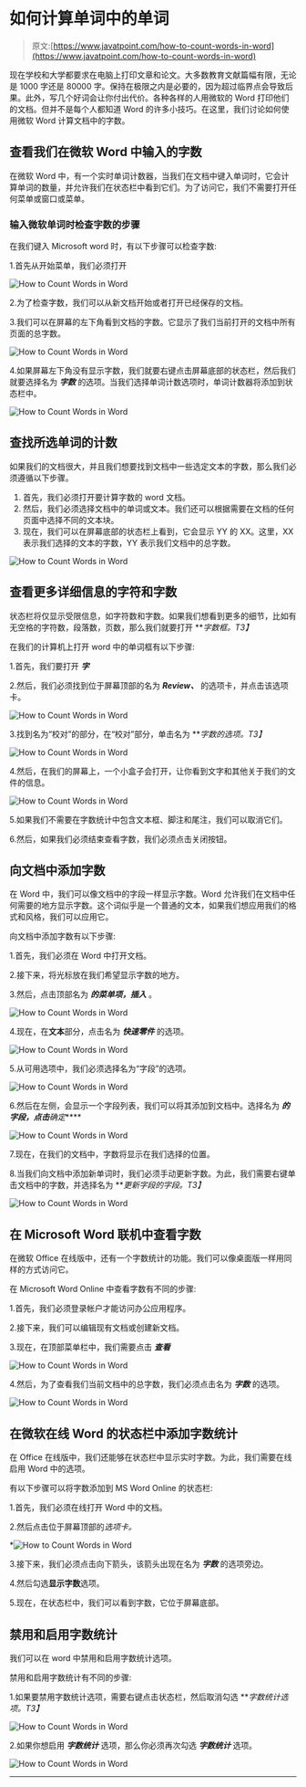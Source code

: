 # 如何计算单词中的单词

> 原文:[https://www.javatpoint.com/how-to-count-words-in-word](https://www.javatpoint.com/how-to-count-words-in-word)

现在学校和大学都要求在电脑上打印文章和论文。大多数教育文献篇幅有限，无论是 1000 字还是 80000 字。保持在极限之内是必要的，因为超过临界点会导致后果。此外，写几个好词会让你付出代价。各种各样的人用微软的 Word 打印他们的文档。但并不是每个人都知道 Word 的许多小技巧。在这里，我们讨论如何使用微软 Word 计算文档中的字数。

## 查看我们在微软 Word 中输入的字数

在微软 Word 中，有一个实时单词计数器，当我们在文档中键入单词时，它会计算单词的数量，并允许我们在状态栏中看到它们。为了访问它，我们不需要打开任何菜单或窗口或菜单。

### 输入微软单词时检查字数的步骤

在我们键入 Microsoft word 时，有以下步骤可以检查字数:

1.首先从开始菜单，我们必须打开

![How to Count Words in Word](img/36a55980af7baee402a073e32d6c9974.png)

2.为了检查字数，我们可以从新文档开始或者打开已经保存的文档。

3.我们可以在屏幕的左下角看到文档的字数。它显示了我们当前打开的文档中所有页面的总字数。

![How to Count Words in Word](img/e0b7527c8dc8683d246e269301d05a61.png)

4.如果屏幕左下角没有显示字数，我们就要右键点击屏幕底部的状态栏，然后我们就要选择名为 ***字数*** 的选项。当我们选择单词计数选项时，单词计数器将添加到状态栏中。

![How to Count Words in Word](img/a54742fea3945aa8bee9e3468fd5463e.png)

## 查找所选单词的计数

如果我们的文档很大，并且我们想要找到文档中一些选定文本的字数，那么我们必须遵循以下步骤。

1.  首先，我们必须打开要计算字数的 word 文档。
2.  然后，我们必须选择文档中的单词或文本。我们还可以根据需要在文档的任何页面中选择不同的文本块。
3.  现在，我们可以在屏幕底部的状态栏上看到，它会显示 YY 的 XX。这里，XX 表示我们选择的文本的字数，YY 表示我们文档中的总字数。

![How to Count Words in Word](img/4633dfb5b6d33919a02ef3119d5cc5ff.png)

## 查看更多详细信息的字符和字数

状态栏将仅显示受限信息，如字符数和字数。如果我们想看到更多的细节，比如有无空格的字符数，段落数，页数，那么我们就要打开 ***字数框。*T3】**

在我们的计算机上打开 word 中的单词框有以下步骤:

1.首先，我们要打开 ***字***

2.然后，我们必须找到位于屏幕顶部的名为 ***Review、*** 的选项卡，并点击该选项卡。

![How to Count Words in Word](img/4811b722c80ac291363246682b0f784f.png)

3.找到名为“校对”的部分，在“校对”部分，单击名为 ***字数的选项。*T3】**

![How to Count Words in Word](img/5f0d0697004cc4dd3817eff3667c4e7d.png)

4.然后，在我们的屏幕上，一个小盒子会打开，让你看到文字和其他关于我们的文件的信息。

![How to Count Words in Word](img/f6fd96bdaafc434a17861691f7012f2a.png)

5.如果我们不需要在字数统计中包含文本框、脚注和尾注，我们可以取消它们。

6.然后，如果我们必须结束查看字数，我们必须点击关闭按钮。

## 向文档中添加字数

在 Word 中，我们可以像文档中的字段一样显示字数。Word 允许我们在文档中任何需要的地方显示字数。这个词似乎是一个普通的文本，如果我们想应用我们的格式和风格，我们可以应用它。

向文档中添加字数有以下步骤:

1.首先，我们必须在 Word 中打开文档。

2.接下来，将光标放在我们希望显示字数的地方。

3.然后，点击顶部名为 ***的菜单项，插入*** 。

![How to Count Words in Word](img/0af2944f500f62c9ab62ff01ff0acd5b.png)

4.现在，在**文本**部分，点击名为 ***快速零件*** 的选项。

![How to Count Words in Word](img/63bb41e5d21c8b55068fcea0b6881ed0.png)

5.从可用选项中，我们必须选择名为“字段”的选项。

![How to Count Words in Word](img/f349f293aaca67c34b443b30aced7bd7.png)

6.然后在左侧，会显示一个字段列表，我们可以将其添加到文档中。选择名为 ***的字段，点击**确定*****

![How to Count Words in Word](img/c3fd4dd4eba5cc7481f213f790e06cbc.png)

7.现在，在我们的文档中，字数将显示在我们选择的位置。

8.当我们向文档中添加新单词时，我们必须手动更新字数。为此，我们需要右键单击文档中的字数，并选择名为 ***更新字段的字段。*T3】**

![How to Count Words in Word](img/5496e59e89350f5af69a0ccba7f2a131.png)

## 在 Microsoft Word 联机中查看字数

在微软 Office 在线版中，还有一个字数统计的功能。我们可以像桌面版一样用同样的方式访问它。

在 Microsoft Word Online 中查看字数有不同的步骤:

1.首先，我们必须登录帐户才能访问办公应用程序。

2.接下来，我们可以编辑现有文档或创建新文档。

3.现在，在顶部菜单栏中，我们需要点击 ***查看***

![How to Count Words in Word](img/c52f765bd7b0f11d4c05979230306dfa.png)

4.然后，为了查看我们当前文档中的总字数，我们必须点击名为 ***字数*** 的选项。

![How to Count Words in Word](img/7c447f814d699d3674625093b7f5f1b0.png)

## 在微软在线 Word 的状态栏中添加字数统计

在 Office 在线版中，我们还能够在状态栏中显示实时字数。为此，我们需要在线启用 Word 中的选项。

有以下步骤可以将字数添加到 MS Word Online 的状态栏:

1.首先，我们必须在线打开 Word 中的文档。

2.然后点击位于屏幕顶部的*选项卡。*

*![How to Count Words in Word](img/178358a14f09f49adbcea77d52fb7d09.png)

3.接下来，我们必须点击向下箭头，该箭头出现在名为 ***字数*** 的选项旁边。

4.然后勾选**显示字数**选项。

5.现在，在状态栏中，我们可以看到字数，它位于屏幕底部。

## 禁用和启用字数统计

我们可以在 word 中禁用和启用字数统计选项。

禁用和启用字数统计有不同的步骤:

1.如果要禁用字数统计选项，需要右键点击状态栏，然后取消勾选 ***字数统计选项。*T3】**

![How to Count Words in Word](img/d0b89aff31922afab16e590e7403265b.png)

2.如果你想启用 ***字数统计*** 选项，那么你必须再次勾选 ***字数统计*** 选项。

![How to Count Words in Word](img/c656d767c2a2b60f80d9b4d3567f40fa.png)

* * **
